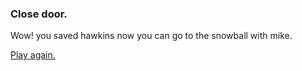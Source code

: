 ### Close door.   
Wow! you saved hawkins now you can go to the snowball with mike.
  
[Play again.](../start.md)